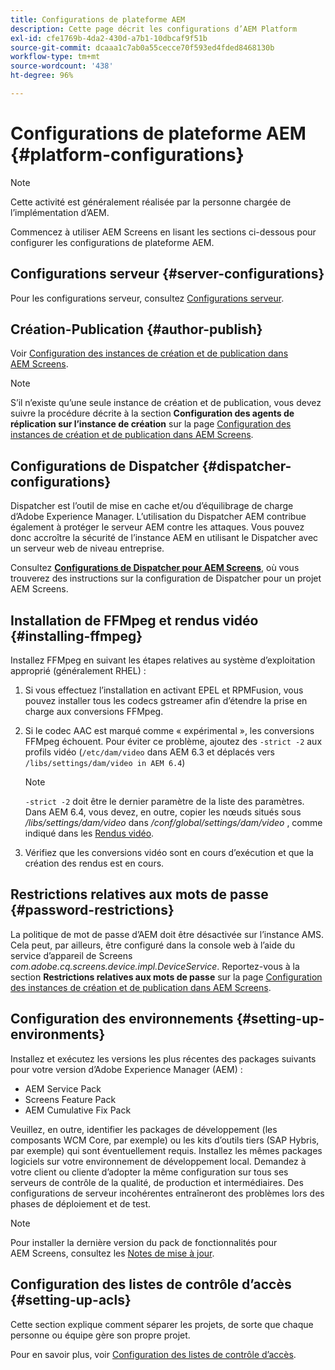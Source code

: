 ```yaml
---
title: Configurations de plateforme AEM
description: Cette page décrit les configurations d’AEM Platform
exl-id: cfe1769b-4da2-430d-a7b1-10dbcaf9f51b
source-git-commit: dcaaa1c7ab0a55cecce70f593ed4fded8468130b
workflow-type: tm+mt
source-wordcount: '438'
ht-degree: 96%

---
```


# Configurations de plateforme AEM {#platform-configurations}

>[!NOTE]
>
>Cette activité est généralement réalisée par la personne chargée de l’implémentation d’AEM.

Commencez à utiliser AEM Screens en lisant les sections ci-dessous pour configurer les configurations de plateforme AEM.

## Configurations serveur {#server-configurations}

Pour les configurations serveur, consultez [Configurations serveur](https://experienceleague.adobe.com/fr/docs/experience-manager-screens/user-guide/administering/configuring-screens-introduction#ServerConfiguration).

## Création-Publication {#author-publish}

Voir [Configuration des instances de création et de publication dans AEM Screens](https://experienceleague.adobe.com/fr/docs/experience-manager-screens/user-guide/administering/author-publish/author-and-publish).

>[!NOTE]
>
>S’il n’existe qu’une seule instance de création et de publication, vous devez suivre la procédure décrite à la section **Configuration des agents de réplication sur l’instance de création** sur la page [Configuration des instances de création et de publication dans AEM Screens](https://experienceleague.adobe.com/fr/docs/experience-manager-screens/user-guide/administering/author-publish/author-and-publish).

## Configurations de Dispatcher {#dispatcher-configurations}

Dispatcher est l’outil de mise en cache et/ou d’équilibrage de charge d’Adobe Experience Manager. L’utilisation du Dispatcher AEM contribue également à protéger le serveur AEM contre les attaques. Vous pouvez donc accroître la sécurité de l’instance AEM en utilisant le Dispatcher avec un serveur web de niveau entreprise.

Consultez **[Configurations de Dispatcher pour AEM Screens](https://experienceleague.adobe.com/fr/docs/experience-manager-screens/user-guide/administering/dispatcher-configurations-aem-screens)**, où vous trouverez des instructions sur la configuration de Dispatcher pour un projet AEM Screens.

## Installation de FFMpeg et rendus vidéo {#installing-ffmpeg}

Installez FFMpeg en suivant les étapes relatives au système d’exploitation approprié (généralement RHEL) :

1. Si vous effectuez l’installation en activant EPEL et RPMFusion, vous pouvez installer tous les codecs gstreamer afin d’étendre la prise en charge aux conversions FFMpeg.
1. Si le codec AAC est marqué comme « expérimental », les conversions FFMpeg échouent. Pour éviter ce problème, ajoutez des `-strict -2` aux profils vidéo (`/etc/dam/video` dans AEM 6.3 et déplacés vers `/libs/settings/dam/video in AEM 6.4`)

   >[!NOTE]
   >
   >`-strict -2` doit être le dernier paramètre de la liste des paramètres. Dans AEM 6.4, vous devez, en outre, copier les nœuds situés sous */libs/settings/dam/video* dans */conf/global/settings/dam/video* , comme indiqué dans les [Rendus vidéo](https://experienceleague.adobe.com/fr/docs/experience-manager-screens/user-guide/authoring/product-features/generating-renditions).
1. Vérifiez que les conversions vidéo sont en cours d’exécution et que la création des rendus est en cours.

## Restrictions relatives aux mots de passe {#password-restrictions}

La politique de mot de passe d’AEM doit être désactivée sur l’instance AMS. Cela peut, par ailleurs, être configuré dans la console web à l’aide du service d’appareil de Screens *com.adobe.cq.screens.device.impl.DeviceService*.
Reportez-vous à la section **Restrictions relatives aux mots de passe** sur la page [Configuration des instances de création et de publication dans AEM Screens](https://experienceleague.adobe.com/fr/docs/experience-manager-screens/user-guide/administering/author-publish/author-and-publish).

## Configuration des environnements {#setting-up-environments}

Installez et exécutez les versions les plus récentes des packages suivants pour votre version d’Adobe Experience Manager (AEM) :

* AEM Service Pack
* Screens Feature Pack
* AEM Cumulative Fix Pack

Veuillez, en outre, identifier les packages de développement (les composants WCM Core, par exemple) ou les kits d’outils tiers (SAP Hybris, par exemple) qui sont éventuellement requis.
Installez les mêmes packages logiciels sur votre environnement de développement local. Demandez à votre client ou cliente d’adopter la même configuration sur tous ses serveurs de contrôle de la qualité, de production et intermédiaires. Des configurations de serveur incohérentes entraîneront des problèmes lors des phases de déploiement et de test.

>[!NOTE]
>
>Pour installer la dernière version du pack de fonctionnalités pour AEM Screens, consultez les [Notes de mise à jour](https://experienceleague.adobe.com/fr/docs/experience-manager-screens/user-guide/aem-screens-introduction).

## Configuration des listes de contrôle d’accès {#setting-up-acls}

Cette section explique comment séparer les projets, de sorte que chaque personne ou équipe gère son propre projet.

Pour en savoir plus, voir [Configuration des listes de contrôle d’accès](https://experienceleague.adobe.com/fr/docs/experience-manager-screens/user-guide/administering/setting-up-acls).
